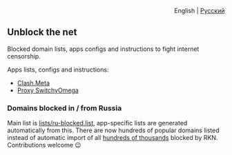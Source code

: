 <p align="right">English | <a href="README.ru.md">Русский</a></p>

## Unblock the net

Blocked domain lists, apps configs and instructions to fight internet censorship.

Apps lists, configs and instructions:

- [Clash.Meta](lists/clash)
- [Proxy SwitchyOmega](lists/switchy-omega)


### Domains blocked in / from Russia

Main list is [lists/ru-blocked.list](lists/ru-blocked.list), app-specific lists are generated automatically from this. There are now hundreds of popular domains listed instead of automatic import of all [hundreds of thousands](https://rknweb.ru/statistics) blocked by RKN. Contributions welcome 😉
